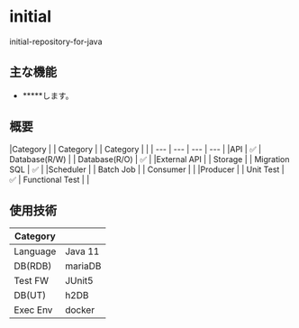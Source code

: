 # initial
initial-repository-for-java

## 主な機能
- *****します。

## 概要
|Category | | Category | | Category | |
| --- | --- | --- | --- |
|API | :white_check_mark: | Database(R/W) | | Database(R/O) | :white_check_mark: |
|External API | | Storage | | Migration SQL | :white_check_mark: |
|Scheduler | | Batch Job | | Consumer | |
|Producer | | Unit Test | :white_check_mark: | Functional Test | |

## 使用技術
|Category | |
|---|---|
| Language | Java 11 |
| DB(RDB) | mariaDB |
| Test FW | JUnit5 |
| DB(UT) | h2DB |
| Exec Env | docker |
